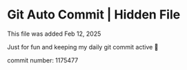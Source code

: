 # Git Auto Commit | Hidden File

This file was added Feb 12, 2025

Just for fun and keeping my daily git commit active 🤪

commit number: 1175477
